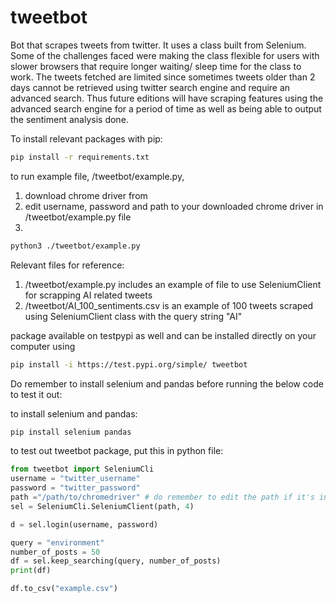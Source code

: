 # tweetbot
Bot that scrapes tweets from twitter. It uses a class built from Selenium. Some of the challenges faced were making the class flexible for users with slower browsers that require longer waiting/ sleep time for the class to work. The tweets fetched are limited since sometimes tweets older than 2 days cannot be retrieved using twitter search engine and require an advanced search. Thus future editions will have scraping features using the advanced search engine for a period of time as well as being able to output the sentiment analysis done.


To install relevant packages with pip:
```bash
pip install -r requirements.txt
```
to run example file, /tweetbot/example.py, 
1. download chrome driver from 
2. edit username, password and path to your downloaded chrome driver in /tweetbot/example.py file
3. 
```bash
python3 ./tweetbot/example.py
```

Relevant files for reference:
1. /tweetbot/example.py includes an example of file to use SeleniumClient for scrapping AI related tweets
2. /tweetbot/AI_100_sentiments.csv is an example of 100 tweets scraped using SeleniumClient class with the query string "AI"




package available on testpypi as well and can be installed directly on your computer using
```bash 
pip install -i https://test.pypi.org/simple/ tweetbot
```
Do remember to install selenium and pandas before running the below code to test it out:

to install selenium and pandas:
```bash
pip install selenium pandas
```
to test out tweetbot package, put this in python file:
```python
from tweetbot import SeleniumCli
username = "twitter_username"
password = "twitter_password"
path ="/path/to/chromedriver" # do remember to edit the path if it's in a different place
sel = SeleniumCli.SeleniumClient(path, 4)

d = sel.login(username, password)

query = "environment"
number_of_posts = 50
df = sel.keep_searching(query, number_of_posts)
print(df)

df.to_csv("example.csv")
```
